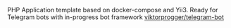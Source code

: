 PHP Application template based on docker-compose and Yii3. Ready for Telegram bots with in-progress bot framework [viktorprogger/telegram-bot](https://github.com/viktorprogger/telegram-bot)
